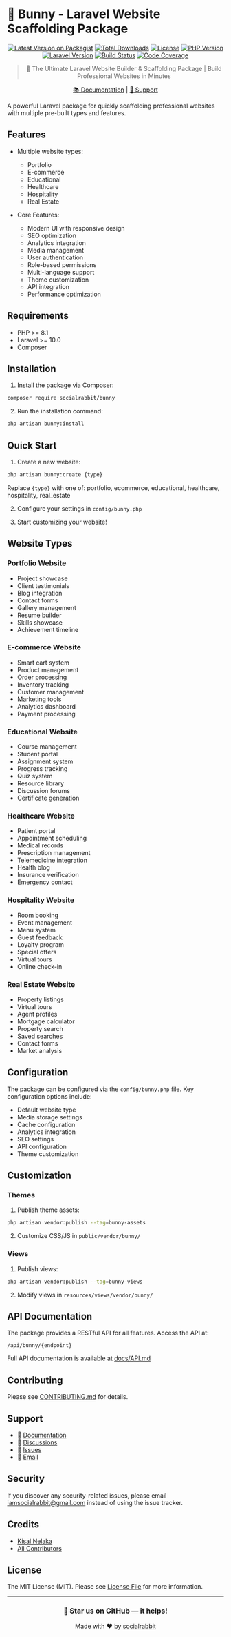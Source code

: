 # 🐰 Bunny - Laravel Website Scaffolding Package

<div align="center">

[![Latest Version on Packagist](https://img.shields.io/packagist/v/socialrabbit/bunny.svg?style=flat-square)](https://packagist.org/packages/socialrabbit/bunny)
[![Total Downloads](https://img.shields.io/packagist/dt/socialrabbit/bunny.svg?style=flat-square)](https://packagist.org/packages/socialrabbit/bunny)
[![License](https://img.shields.io/packagist/l/socialrabbit/bunny.svg?style=flat-square)](https://packagist.org/packages/socialrabbit/bunny)
[![PHP Version](https://img.shields.io/packagist/php-v/socialrabbit/bunny.svg?style=flat-square)](https://packagist.org/packages/socialrabbit/bunny)
[![Laravel Version](https://img.shields.io/packagist/dependency-v/socialrabbit/bunny/illuminate/support.svg?style=flat-square)](https://packagist.org/packages/socialrabbit/bunny)
[![Build Status](https://img.shields.io/github/workflow/status/socialrabbit/bunny/tests?label=tests&branch=main&style=flat-square)](https://github.com/socialrabbit/bunny/actions)
[![Code Coverage](https://img.shields.io/codecov/c/github/socialrabbit/bunny.svg?style=flat-square)](https://codecov.io/gh/socialrabbit/bunny)

> 🚀 The Ultimate Laravel Website Builder & Scaffolding Package | Build Professional Websites in Minutes

[📚 Documentation](https://github.com/socialrabbit/bunny/docs) | [💬 Support](https://github.com/socialrabbit/bunny/discussions)

</div>

A powerful Laravel package for quickly scaffolding professional websites with multiple pre-built types and features.

## Features

- Multiple website types:
  - Portfolio
  - E-commerce
  - Educational
  - Healthcare
  - Hospitality
  - Real Estate

- Core Features:
  - Modern UI with responsive design
  - SEO optimization
  - Analytics integration
  - Media management
  - User authentication
  - Role-based permissions
  - Multi-language support
  - Theme customization
  - API integration
  - Performance optimization

## Requirements

- PHP >= 8.1
- Laravel >= 10.0
- Composer

## Installation

1. Install the package via Composer:
```bash
composer require socialrabbit/bunny
```

2. Run the installation command:
```bash
php artisan bunny:install
```

## Quick Start

1. Create a new website:
```bash
php artisan bunny:create {type}
```
Replace `{type}` with one of: portfolio, ecommerce, educational, healthcare, hospitality, real_estate

2. Configure your settings in `config/bunny.php`

3. Start customizing your website!

## Website Types

### Portfolio Website
- Project showcase
- Client testimonials
- Blog integration
- Contact forms
- Gallery management
- Resume builder
- Skills showcase
- Achievement timeline

### E-commerce Website
- Smart cart system
- Product management
- Order processing
- Inventory tracking
- Customer management
- Marketing tools
- Analytics dashboard
- Payment processing

### Educational Website
- Course management
- Student portal
- Assignment system
- Progress tracking
- Quiz system
- Resource library
- Discussion forums
- Certificate generation

### Healthcare Website
- Patient portal
- Appointment scheduling
- Medical records
- Prescription management
- Telemedicine integration
- Health blog
- Insurance verification
- Emergency contact

### Hospitality Website
- Room booking
- Event management
- Menu system
- Guest feedback
- Loyalty program
- Special offers
- Virtual tours
- Online check-in

### Real Estate Website
- Property listings
- Virtual tours
- Agent profiles
- Mortgage calculator
- Property search
- Saved searches
- Contact forms
- Market analysis

## Configuration

The package can be configured via the `config/bunny.php` file. Key configuration options include:

- Default website type
- Media storage settings
- Cache configuration
- Analytics integration
- SEO settings
- API configuration
- Theme customization

## Customization

### Themes
1. Publish theme assets:
```bash
php artisan vendor:publish --tag=bunny-assets
```

2. Customize CSS/JS in `public/vendor/bunny/`

### Views
1. Publish views:
```bash
php artisan vendor:publish --tag=bunny-views
```

2. Modify views in `resources/views/vendor/bunny/`

## API Documentation

The package provides a RESTful API for all features. Access the API at:
```
/api/bunny/{endpoint}
```

Full API documentation is available at [docs/API.md](docs/API.md)

## Contributing

Please see [CONTRIBUTING.md](CONTRIBUTING.md) for details.

## Support

- 📖 [Documentation](https://github.com/socialrabbit/bunny/docs)
- 💭 [Discussions](https://github.com/socialrabbit/bunny/discussions)
- 🐛 [Issues](https://github.com/socialrabbit/bunny/issues)
- 📧 [Email](mailto:iamsocialrabbit@gmail.com)

## Security

If you discover any security-related issues, please email iamsocialrabbit@gmail.com instead of using the issue tracker.

## Credits

- [Kisal Nelaka](https://github.com/kisalnelaka)
- [All Contributors](../../contributors)

## License

The MIT License (MIT). Please see [License File](LICENSE.md) for more information.

---

<div align="center">

### 🌟 Star us on GitHub — it helps!

Made with ❤️ by [socialrabbit](https://github.com/socialrabbit)
</div>
